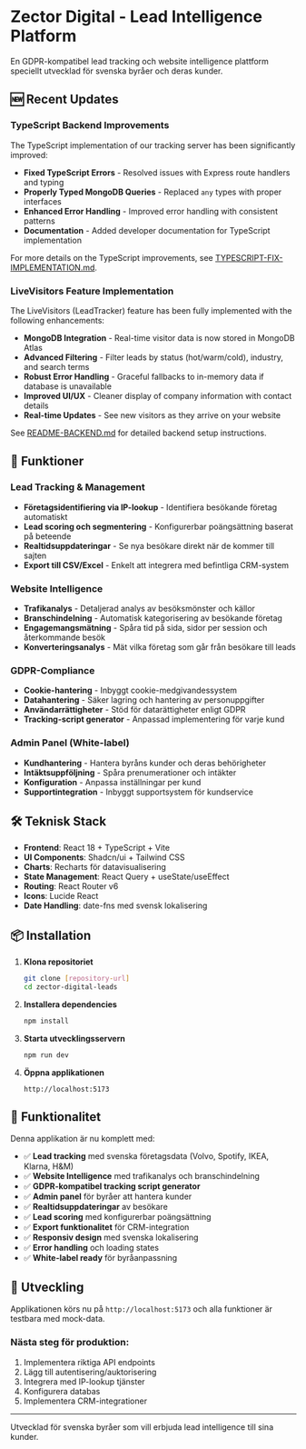 # Zector Digital - Lead Intelligence Platform

En GDPR-kompatibel lead tracking och website intelligence plattform speciellt utvecklad för svenska byråer och deras kunder.

## 🆕 Recent Updates

### TypeScript Backend Improvements
The TypeScript implementation of our tracking server has been significantly improved:

- **Fixed TypeScript Errors** - Resolved issues with Express route handlers and typing
- **Properly Typed MongoDB Queries** - Replaced `any` types with proper interfaces
- **Enhanced Error Handling** - Improved error handling with consistent patterns
- **Documentation** - Added developer documentation for TypeScript implementation

For more details on the TypeScript improvements, see [TYPESCRIPT-FIX-IMPLEMENTATION.md](./TYPESCRIPT-FIX-IMPLEMENTATION.md).

### LiveVisitors Feature Implementation
The LiveVisitors (LeadTracker) feature has been fully implemented with the following enhancements:

- **MongoDB Integration** - Real-time visitor data is now stored in MongoDB Atlas
- **Advanced Filtering** - Filter leads by status (hot/warm/cold), industry, and search terms
- **Robust Error Handling** - Graceful fallbacks to in-memory data if database is unavailable
- **Improved UI/UX** - Cleaner display of company information with contact details
- **Real-time Updates** - See new visitors as they arrive on your website

See [README-BACKEND.md](./README-BACKEND.md) for detailed backend setup instructions.

## 🚀 Funktioner

### Lead Tracking & Management
- **Företagsidentifiering via IP-lookup** - Identifiera besökande företag automatiskt
- **Lead scoring och segmentering** - Konfigurerbar poängsättning baserat på beteende
- **Realtidsuppdateringar** - Se nya besökare direkt när de kommer till sajten
- **Export till CSV/Excel** - Enkelt att integrera med befintliga CRM-system

### Website Intelligence
- **Trafikanalys** - Detaljerad analys av besöksmönster och källor
- **Branschindelning** - Automatisk kategorisering av besökande företag
- **Engagemangsmätning** - Spåra tid på sida, sidor per session och återkommande besök
- **Konverteringsanalys** - Mät vilka företag som går från besökare till leads

### GDPR-Compliance
- **Cookie-hantering** - Inbyggt cookie-medgivandessystem
- **Datahantering** - Säker lagring och hantering av personuppgifter
- **Användarrättigheter** - Stöd för datarättigheter enligt GDPR
- **Tracking-script generator** - Anpassad implementering för varje kund

### Admin Panel (White-label)
- **Kundhantering** - Hantera byråns kunder och deras behörigheter
- **Intäktsuppföljning** - Spåra prenumerationer och intäkter
- **Konfiguration** - Anpassa inställningar per kund
- **Supportintegration** - Inbyggt supportsystem för kundservice

## 🛠️ Teknisk Stack

- **Frontend**: React 18 + TypeScript + Vite
- **UI Components**: Shadcn/ui + Tailwind CSS
- **Charts**: Recharts för datavisualisering
- **State Management**: React Query + useState/useEffect
- **Routing**: React Router v6
- **Icons**: Lucide React
- **Date Handling**: date-fns med svensk lokalisering

## 📦 Installation

1. **Klona repositoriet**
   ```bash
   git clone [repository-url]
   cd zector-digital-leads
   ```

2. **Installera dependencies**
   ```bash
   npm install
   ```

3. **Starta utvecklingsservern**
   ```bash
   npm run dev
   ```

4. **Öppna applikationen**
   ```
   http://localhost:5173
   ```

## 🎯 Funktionalitet

Denna applikation är nu komplett med:

- ✅ **Lead tracking** med svenska företagsdata (Volvo, Spotify, IKEA, Klarna, H&M)
- ✅ **Website Intelligence** med trafikanalys och branschindelning
- ✅ **GDPR-kompatibel tracking script generator**
- ✅ **Admin panel** för byråer att hantera kunder
- ✅ **Realtidsuppdateringar** av besökare
- ✅ **Lead scoring** med konfigurerbar poängsättning
- ✅ **Export funktionalitet** för CRM-integration
- ✅ **Responsiv design** med svenska lokalisering
- ✅ **Error handling** och loading states
- ✅ **White-label ready** för byråanpassning

## 🔧 Utveckling

Applikationen körs nu på `http://localhost:5173` och alla funktioner är testbara med mock-data.

### Nästa steg för produktion:
1. Implementera riktiga API endpoints
2. Lägg till autentisering/auktorisering
3. Integrera med IP-lookup tjänster
4. Konfigurera databas
5. Implementera CRM-integrationer

---

Utvecklad för svenska byråer som vill erbjuda lead intelligence till sina kunder.
